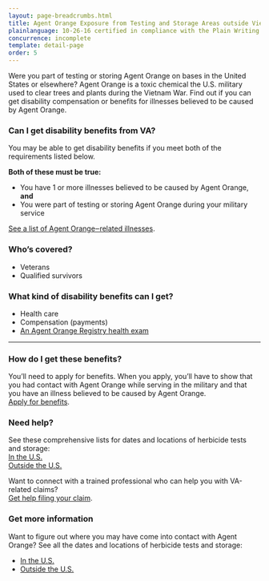 ```yaml
---
layout: page-breadcrumbs.html
title: Agent Orange Exposure from Testing and Storage Areas outside Vietnam
plainlanguage: 10-26-16 certified in compliance with the Plain Writing Act
concurrence: incomplete
template: detail-page
order: 5
---
```


<div class="va-introtext">

Were you part of testing or storing Agent Orange on bases in the United States or elsewhere? Agent Orange is a toxic chemical the U.S. military used to clear trees and plants during the Vietnam War. Find out if you can get disability compensation or benefits for illnesses believed to be caused by Agent Orange.

</div>

<div class="feature" markdown="1">

### Can I get disability benefits from VA?

You may be able to get disability benefits if you meet both of the requirements listed below. 

**Both of these must be true:**
- You have 1 or more illnesses believed to be caused by Agent Orange, **and**
- You were part of testing or storing Agent Orange during your military service

[See a list of Agent Orange‒related illnesses](/disability-benefits/conditions/exposure-to-hazardous-materials/agent-orange/diseases/).

### Who’s covered?

- Veterans
- Qualified survivors
</div>


### What kind of disability benefits can I get?

- Health care
- Compensation (payments)
- [An Agent Orange Registry health exam](/disability-benefits/conditions/exposure-to-hazardous-materials/agent-orange/registry-health-exam/)

-----

### How do I get these benefits?

You’ll need to apply for benefits. When you apply, you’ll have to show that you had contact with Agent Orange while serving in the military and that you have an illness believed to be caused by Agent Orange. <br>
[Apply for benefits](/disability-benefits/apply/).

### Need help?

See these comprehensive lists for dates and locations of herbicide tests and storage:<br>
[In the U.S.](https://www.publichealth.va.gov/exposures/agentorange/locations/tests-storage/usa.asp)<br>
[Outside the U.S.](https://www.publichealth.va.gov/exposures/agentorange/locations/tests-storage/outside-vietnam.asp)

Want to connect with a trained professional who can help you with VA-related claims? <br>
[Get help filing your claim](/disability-benefits/apply/help/).


### Get more information

Want to figure out where you may have come into contact with Agent Orange? See all the dates and locations of herbicide tests and storage:
- [In the U.S.](https://www.publichealth.va.gov/exposures/agentorange/locations/tests-storage/usa.asp)
- [Outside the U.S.](https://www.publichealth.va.gov/exposures/agentorange/locations/tests-storage/outside-vietnam.asp) 
